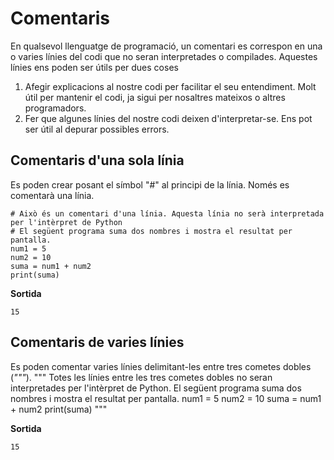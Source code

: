 # Comentaris
En qualsevol llenguatge de programació, un comentari es correspon en una o varies línies del codi que no seran interpretades o compilades.
Aquestes línies ens poden ser útils per dues coses
1. Afegir explicacions al nostre codi per facilitar el seu entendiment. 
Molt útil per mantenir el codi, ja sigui per nosaltres mateixos o altres programadors.
3. Fer que algunes línies del nostre codi deixen d'interpretar-se. Ens pot ser útil al depurar possibles errors.
## Comentaris d'una sola línia
Es poden crear posant el símbol "#" al principi de la línia. Només es comentarà una línia.
```
# Això és un comentari d'una línia. Aquesta línia no serà interpretada per l'intèrpret de Python
# El següent programa suma dos nombres i mostra el resultat per pantalla.
num1 = 5
num2 = 10
suma = num1 + num2
print(suma)
```
**Sortida**
```
15
```
## Comentaris de varies línies
Es poden comentar varies línies delimitant-les entre tres cometes dobles (*"""*).
"""
Totes les línies entre les tres cometes dobles no seran interpretades per l'intèrpret de Python.
El següent programa suma dos nombres i mostra el resultat per pantalla.
num1 = 5
num2 = 10
suma = num1 + num2
print(suma)
"""

**Sortida**
```
15
```
